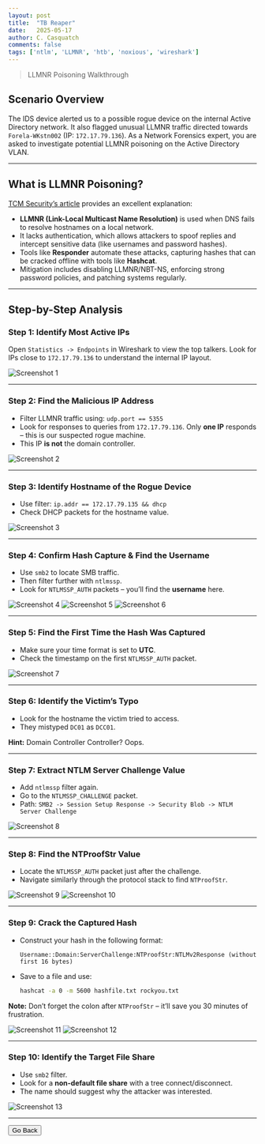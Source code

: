 ```yaml
---
layout: post
title:  "TB Reaper"
date:   2025-05-17
author: C. Casquatch
comments: false
tags: ['ntlm', 'LLMNR', 'htb', 'noxious', 'wireshark']
---
```

> LLMNR Poisoning Walkthrough

## Scenario Overview

The IDS device alerted us to a possible rogue device on the internal Active Directory network. It also flagged unusual LLMNR traffic directed towards `Forela-WKstn002` (IP: `172.17.79.136`). As a Network Forensics expert, you are asked to investigate potential LLMNR poisoning on the Active Directory VLAN.

---

## What is LLMNR Poisoning?

[TCM Security’s article](https://tcm-sec.com/llmnr-poisoning-and-how-to-prevent-it/) provides an excellent explanation:

- **LLMNR (Link-Local Multicast Name Resolution)** is used when DNS fails to resolve hostnames on a local network.
- It lacks authentication, which allows attackers to spoof replies and intercept sensitive data (like usernames and password hashes).
- Tools like **Responder** automate these attacks, capturing hashes that can be cracked offline with tools like **Hashcat**.
- Mitigation includes disabling LLMNR/NBT-NS, enforcing strong password policies, and patching systems regularly.

---

## Step-by-Step Analysis

### Step 1: Identify Most Active IPs

Open `Statistics -> Endpoints` in Wireshark to view the top talkers. Look for IPs close to `172.17.79.136` to understand the internal IP layout.

![Screenshot 1](/assets/images/noxious/screenshot1.png)

---

### Step 2: Find the Malicious IP Address

- Filter LLMNR traffic using: `udp.port == 5355`
- Look for responses to queries from `172.17.79.136`. Only **one IP** responds – this is our suspected rogue machine.
- This IP **is not** the domain controller.

![Screenshot 2](/assets/images/noxious/screenshot2.png)

---

### Step 3: Identify Hostname of the Rogue Device

- Use filter: `ip.addr == 172.17.79.135 && dhcp`
- Check DHCP packets for the hostname value.

![Screenshot 3](/assets/images/noxious/screenshot3.png)

---

### Step 4: Confirm Hash Capture & Find the Username

- Use `smb2` to locate SMB traffic.
- Then filter further with `ntlmssp`.
- Look for `NTLMSSP_AUTH` packets – you’ll find the **username** here.

![Screenshot 4](/assets/images/noxious/screenshot4.png)
![Screenshot 5](/assets/images/noxious/screenshot5.png)
![Screenshot 6](/assets/images/noxious/screenshot6.png)

---

### Step 5: Find the First Time the Hash Was Captured

- Make sure your time format is set to **UTC**.
- Check the timestamp on the first `NTLMSSP_AUTH` packet.

![Screenshot 7](/assets/images/noxious/screenshot7.png)

---

### Step 6: Identify the Victim’s Typo

- Look for the hostname the victim tried to access.
- They mistyped `DC01` as `DCC01`.

**Hint:** Domain Controller Controller? Oops.

---

### Step 7: Extract NTLM Server Challenge Value

- Add `ntlmssp` filter again.
- Go to the `NTLMSSP_CHALLENGE` packet.
- Path: `SMB2 -> Session Setup Response -> Security Blob -> NTLM Server Challenge`

![Screenshot 8](/assets/images/noxious/screenshot8.png)

---

### Step 8: Find the NTProofStr Value

- Locate the `NTLMSSP_AUTH` packet just after the challenge.
- Navigate similarly through the protocol stack to find `NTProofStr`.

![Screenshot 9](/assets/images/noxious/screenshot9.png)
![Screenshot 10](/assets/images/noxious/screenshot10.png)

---

### Step 9: Crack the Captured Hash

- Construct your hash in the following format:

  ```
  Username::Domain:ServerChallenge:NTProofStr:NTLMv2Response (without first 16 bytes)
  ```

- Save to a file and use:

  ```bash
  hashcat -a 0 -m 5600 hashfile.txt rockyou.txt
  ```

**Note:** Don’t forget the colon after `NTProofStr` – it’ll save you 30 minutes of frustration.

![Screenshot 11](/assets/images/noxious/screenshot11.png)
![Screenshot 12](/assets/images/noxious/screenshot12.png)

---

### Step 10: Identify the Target File Share

- Use `smb2` filter.
- Look for a **non-default file share** with a tree connect/disconnect.
- The name should suggest why the attacker was interested.

![Screenshot 13](/assets/images/noxious/screenshot13.png)

---
<button onclick="history.back()">Go Back</button>
